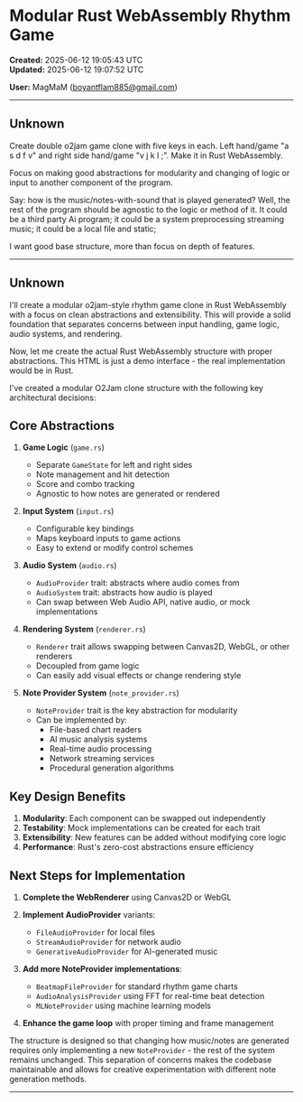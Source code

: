 # Modular Rust WebAssembly Rhythm Game

**Created:** 2025-06-12 19:05:43 UTC  
**Updated:** 2025-06-12 19:07:52 UTC

**User:** MagMaM (boyantflam885@gmail.com)

---

## Unknown

Create double o2jam game clone with five keys in each. Left hand/game "a s d f v" and right side hand/game "v j k l ;".
Make it in Rust WebAssembly.

Focus on making good abstractions for modularity and changing of logic or input to another component of the program.

Say: how is the music/notes-with-sound that is played generated? Well, the rest of the program should be agnostic to the logic or method of it. It could be a third party Ai program; it could be a system preprocessing streaming music; it could be a local file and static;

I want good base structure, more than focus on depth of features.

---

## Unknown

 I'll create a modular o2jam-style rhythm game clone in Rust WebAssembly with a focus on clean abstractions and extensibility. This will provide a solid foundation that separates concerns between input handling, game logic, audio systems, and rendering.

Now, let me create the actual Rust WebAssembly structure with proper abstractions. This HTML is just a demo interface - the real implementation would be in Rust.

I've created a modular O2Jam clone structure with the following key architectural decisions:

## Core Abstractions

1. **Game Logic** (`game.rs`)
   - Separate `GameState` for left and right sides
   - Note management and hit detection
   - Score and combo tracking
   - Agnostic to how notes are generated or rendered

2. **Input System** (`input.rs`)
   - Configurable key bindings
   - Maps keyboard inputs to game actions
   - Easy to extend or modify control schemes

3. **Audio System** (`audio.rs`)
   - `AudioProvider` trait: abstracts where audio comes from
   - `AudioSystem` trait: abstracts how audio is played
   - Can swap between Web Audio API, native audio, or mock implementations

4. **Rendering System** (`renderer.rs`)
   - `Renderer` trait allows swapping between Canvas2D, WebGL, or other renderers
   - Decoupled from game logic
   - Can easily add visual effects or change rendering style

5. **Note Provider System** (`note_provider.rs`)
   - `NoteProvider` trait is the key abstraction for modularity
   - Can be implemented by:
     - File-based chart readers
     - AI music analysis systems
     - Real-time audio processing
     - Network streaming services
     - Procedural generation algorithms

## Key Design Benefits

1. **Modularity**: Each component can be swapped out independently
2. **Testability**: Mock implementations can be created for each trait
3. **Extensibility**: New features can be added without modifying core logic
4. **Performance**: Rust's zero-cost abstractions ensure efficiency

## Next Steps for Implementation

1. **Complete the WebRenderer** using Canvas2D or WebGL
2. **Implement AudioProvider** variants:
   - `FileAudioProvider` for local files
   - `StreamAudioProvider` for network audio
   - `GenerativeAudioProvider` for AI-generated music

3. **Add more NoteProvider implementations**:
   - `BeatmapFileProvider` for standard rhythm game charts
   - `AudioAnalysisProvider` using FFT for real-time beat detection
   - `MLNoteProvider` using machine learning models

4. **Enhance the game loop** with proper timing and frame management

The structure is designed so that changing how music/notes are generated requires only implementing a new `NoteProvider` - the rest of the system remains unchanged. This separation of concerns makes the codebase maintainable and allows for creative experimentation with different note generation methods.

---

